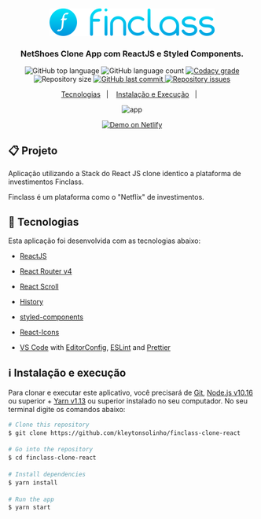 <div align="center">
  <img src=".github/images/logo-finclass.svg" alt="logo-finclass" style="margin-top: 20px;" />
</div>

<div align="center">
  <h3>NetShoes Clone App com ReactJS e Styled Components.</h3>
</div>

<p align="center">
  <img alt="GitHub top language" src="https://img.shields.io/github/languages/top/kleytonsolinho/finclass-clone-react">

  <img alt="GitHub language count" src="https://img.shields.io/github/languages/count/kleytonsolinho/finclass-clone-react">

  <a href="https://www.codacy.com/app/kleytonsolinho/netshoes-clone?utm_source=github.com&amp;utm_medium=referral&amp;utm_content=kleytonsolinho/finclass-clone-react&amp;utm_campaign=Badge_Grade">
    <img alt="Codacy grade" src="https://img.shields.io/codacy/grade/1b577a07dda843aba09f4bc55d1af8fc.svg">
  </a>

  <img alt="Repository size" src="https://img.shields.io/github/repo-size/kleytonsolinho/finclass-clone-react">
  <a href="https://github.com/kleytonsolinh/finclass-clone-react/commits/master">
    <img alt="GitHub last commit" src="https://img.shields.io/github/last-commit/kleytonsolinho/finclass-clone-react">
  </a>

  <a href="https://github.com/kleytonsolinho/finclass-clone-react/issues">
    <img alt="Repository issues" src="https://img.shields.io/github/issues/kleytonsolinho/finclass-clone-react">
  </a>
</p>

<p align="center">
  <a href="#rocket-technologies">Tecnologias</a>&nbsp;&nbsp;&nbsp;|&nbsp;&nbsp;&nbsp;
  <a href="#information_source-how-to-use">Instalação e Execução</a>&nbsp;&nbsp;&nbsp;|&nbsp;&nbsp;&nbsp;
</p>

<div align="center">
  <img src=".github/images/developer-01.png" alt="app" />
</div>

<p align="center">
  <a href="https://finclass-react.vercel.app/" target="_blank">
    <img alt="Demo on Netlify" src="https://res.cloudinary.com/lukemorales/image/upload/v1563043495/readme_logos/demo_on_netlify_bbuvjz.png">
  </a>
</p>

## 📋 Projeto

Aplicação utilizando a Stack do React JS clone identico a plataforma de investimentos Finclass.

Finclass é um plataforma como o "Netflix" de investimentos.

## :rocket: Tecnologias

Esta aplicação foi desenvolvida com as tecnologias abaixo:

- [ReactJS](https://reactjs.org/)
- [React Router v4](https://github.com/ReactTraining/react-router)
- [React Scroll](https://www.npmjs.com/package/react-scroll)
- [History](https://www.npmjs.com/package/history)
- [styled-components](https://www.styled-components.com/)
- [React-Icons](https://react-icons.netlify.com/)

- [VS Code][vc] with [EditorConfig][vceditconfig], [ESLint][vceslint] and [Prettier][vcprettier]

## :information_source: Instalação e execução

Para clonar e executar este aplicativo, você precisará de [Git](https://git-scm.com), [Node.js v10.16][nodejs] ou superior + [Yarn v1.13][yarn] ou superior instalado no seu computador. No seu terminal digite os comandos abaixo:

```bash
# Clone this repository
$ git clone https://github.com/kleytonsolinho/finclass-clone-react

# Go into the repository
$ cd finclass-clone-react

# Install dependencies
$ yarn install

# Run the app
$ yarn start
```

[nodejs]: https://nodejs.org/
[yarn]: https://yarnpkg.com/
[vc]: https://code.visualstudio.com/
[vceditconfig]: https://marketplace.visualstudio.com/items?itemName=EditorConfig.EditorConfig
[vceslint]: https://marketplace.visualstudio.com/items?itemName=dbaeumer.vscode-eslint
[vcprettier]: https://prettier.io/
